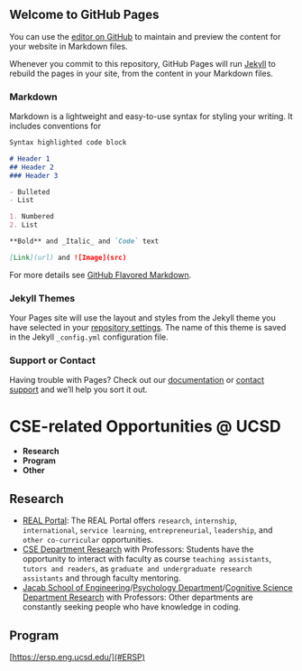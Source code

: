 ## Welcome to GitHub Pages

You can use the [editor on GitHub](https://github.com/yuz101/CSE110-Lab1/edit/main/README.md) to maintain and preview the content for your website in Markdown files.

Whenever you commit to this repository, GitHub Pages will run [Jekyll](https://jekyllrb.com/) to rebuild the pages in your site, from the content in your Markdown files.

### Markdown

Markdown is a lightweight and easy-to-use syntax for styling your writing. It includes conventions for

```markdown
Syntax highlighted code block

# Header 1
## Header 2
### Header 3

- Bulleted
- List

1. Numbered
2. List

**Bold** and _Italic_ and `Code` text

[Link](url) and ![Image](src)
```

For more details see [GitHub Flavored Markdown](https://guides.github.com/features/mastering-markdown/).

### Jekyll Themes

Your Pages site will use the layout and styles from the Jekyll theme you have selected in your [repository settings](https://github.com/yuz101/CSE110-Lab1/settings). The name of this theme is saved in the Jekyll `_config.yml` configuration file.

### Support or Contact

Having trouble with Pages? Check out our [documentation](https://docs.github.com/categories/github-pages-basics/) or [contact support](https://github.com/contact) and we’ll help you sort it out.

# CSE-related Opportunities @ UCSD

- **Research**
- **Program**
- **Other**

## Research
- [REAL Portal](https://real-app.ucsd.edu/opportunities): The REAL Portal offers `research`, `internship`, `international`, `service learning`, `entrepreneurial`, `leadership`, and `other co-curricular` opportunities.
- [CSE Department Research](https://cse.ucsd.edu/faculty-research) with Professors: Students have the opportunity to interact with faculty as course `teaching assistants`, `tutors and readers`, as `graduate and undergraduate research assistants` and through faculty mentoring.
- [Jacab School of Engineering](https://jacobsschool.ucsd.edu/research)/[Psychology Department](https://psychology.ucsd.edu/research-areas/index.html)/[Cognitive Science Department Research](https://cogsci.ucsd.edu/research/index.html) with Professors: Other departments are constantly seeking people who have knowledge in coding.

## Program
[https://ersp.eng.ucsd.edu/](#ERSP)
